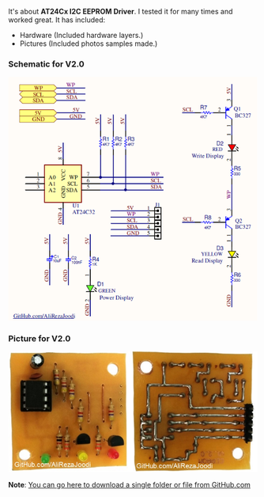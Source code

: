 It's about **AT24Cx I2C EEPROM Driver**. I tested it for many times and worked great. It has included:

- Hardware (Included hardware layers.)
- Pictures (Included photos samples made.)

### Schematic for V2.0
![](Hardware/V2.0/Main.png)

### Picture for V2.0
![](Pictures/V2.0.jpg?raw=true)

**Note**: [You can go here to download a single folder or file from GitHub.com](https://minhaskamal.github.io/DownGit/#/home)
